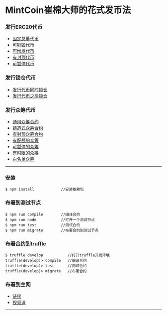 # MintCoin崔棉大师的花式发币法

### 发行ERC20代币
- [固定总量代币](https://github.com/Fankouzu/MintCoin/blob/master/README/ERC20/ERC20FixedSupply.md)
- [可销毁代币](https://github.com/Fankouzu/MintCoin/blob/master/README/ERC20/ERC20WithBurnable.md)
- [可增发代币](https://github.com/Fankouzu/MintCoin/blob/master/README/ERC20/ERC20WithMintable.md)
- [有封顶代币](https://github.com/Fankouzu/MintCoin/blob/master/README/ERC20/ERC20WithCapped.md)
- [可暂停代币](https://github.com/Fankouzu/MintCoin/blob/master/README/ERC20/ERC20WithPausable.md)
### 发行锁仓代币
- [发行代币同时锁仓](https://github.com/Fankouzu/MintCoin/blob/master/README/ERC20/IssueTokenWithTimelock.md)
- [发行代币之后锁仓](https://github.com/Fankouzu/MintCoin/blob/master/README/ERC20/IssueTokenBeforeTimelock.md)
### 发行众筹代币
- [通用众筹合约](https://github.com/Fankouzu/MintCoin/blob/master/README/Crowdsale/AllowanceCrowdsale.md)
- [铸造式众筹合约](https://github.com/Fankouzu/MintCoin/blob/master/README/Crowdsale/MintedCrowdsale.md)
- [有封顶众筹合约](https://github.com/Fankouzu/MintCoin/blob/master/README/Crowdsale/CappedCrowdsale.md)
- [有配额的众筹](https://github.com/Fankouzu/MintCoin/blob/master/README/Crowdsale/IndividuallyCappedCrowdsale.md)
- [可暂停的众筹](https://github.com/Fankouzu/MintCoin/blob/master/README/Crowdsale/PausableCrowdsale.md)
- [有时限的众筹](https://github.com/Fankouzu/MintCoin/blob/master/README/Crowdsale/TimedCrowdsale.md)
- [白名单众筹](https://github.com/Fankouzu/MintCoin/blob/master/README/Crowdsale/WhitelistCrowdsale.md)
---
### 安装
```shell
$ npm install            //安装依赖包
```
### 布署到测试节点
```shell
$ npm run compile        //编译合约
$ npm run node           //打开一个测试节点
$ npm run test           //测试合约
$ npm run migrate        //布署合约到测试节点
```
### 布署合约到truffle
```shell
$ truffle develop           //打开truffle开发环境
truffle(develop)> compile   //编译合约
truffle(develop)> test      //测试合约
truffle(develop)> migrate   //布署合约
```
### 布署到主网 
- [链接](https://github.com/Fankouzu/smart-contract/tree/master/Solidity%20Lesson%2003) 
- [视频课](https://www.bilibili.com/video/BV1vJ41117ck/)
---


